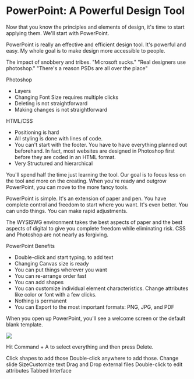 # PowerPoint: A Powerful Design Tool
Now that you know the principles and elements of design, it's time to start applying them. We'll start with PowerPoint.

PowerPoint is really an effective and efficient design tool. It's powerful and easy. My whole goal is to make design more accessible to people.

The impact of snobbery and tribes. "Microsoft sucks." "Real designers use photoshop." "There's a reason PSDs are all over the place"


Photoshop
* Layers
* Changing Font Size requires multiple clicks
* Deleting is not straightforward
* Making changes is not straightforward

HTML/CSS
* Positioning is hard
* All styling is done with lines of code.
* You can't start with the footer. You have to have everything planned out beforehand. In fact, most websites are designed in Photoshop first before they are coded in an HTML format.
* Very Structured and hierarchical


You'll spend half the time just learning the tool. Our goal is to focus less on the tool and more on the creating. When you're ready and outgrow PowerPoint, you can move to the more fancy tools.

PowerPoint is simple. It's an extension of paper and pen. You have complete control and freedom to start where you want. It's even better. You can undo things. You can make rapid adjustments.

The WYSISWG environment takes the best aspects of paper and the best aspects of digital to give you complete freedom while eliminating risk. CSS and Photoshop are not nearly as forgiving.


PowerPoint Benefits
* Double-click and start typing. to add text
* Changing Canvas size is ready
* You can put things wherever you want
* You can re-arrange order fast
* You can add shapes
* You can customize individual element characteristics. Change attributes like color or font with a few clicks.
* Nothing is permanent
* You can Export to the most important formats: PNG, JPG, and PDF

When you open up PowerPoint, you'll see a welcome screen or the default blank template.

<img src="screenshot-start">

Hit Command + A to select everything and then press Delete.

Click shapes to add those
Double-click anywhere to add those.
Change slide SizeCustomize text
Drag and Drop external files
Double-click to edit attributes
Tabbed Interface
